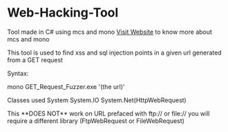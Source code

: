# Web-Hacking-Tool
Tool made in C# using mcs and mono
[Visit Website](https://installlion.com/kali/kali/main/m/mono-mcs/install/index.html) to know more about mcs and mono

This tool is used to find xss and sql injection points in a given url generated from a GET request
<p> Syntax:
  
mono GET_Request_Fuzzer.exe '(the url)'
</p>
<p> Classes used 
  System
  System.IO
  System.Net(HttpWebRequest)
  
</p>
This **DOES NOT** work on URL prefaced with ftp:// or file:// you will require a different library (FtpWebRequest or FileWebRequest)
  
